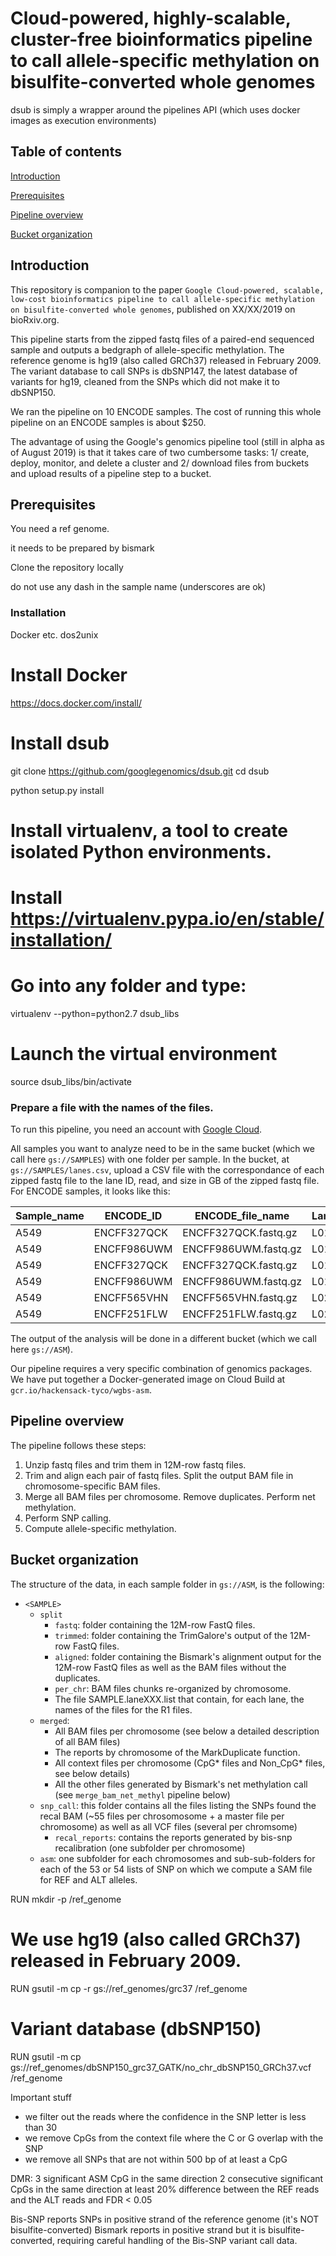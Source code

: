 # Cloud-powered, highly-scalable, cluster-free bioinformatics pipeline to call allele-specific methylation on bisulfite-converted whole genomes


dsub is simply a wrapper around the pipelines API (which uses docker images as execution environments) 


## Table of contents

[Introduction](#introduction)

[Prerequisites](#prerequisites)

[Pipeline overview](#pipeline-overview)

[Bucket organization](#Bucket-organization)

## Introduction

This repository is companion to the paper `Google Cloud-powered, scalable, low-cost bioinformatics pipeline to call allele-specific methylation on bisulfite-converted whole genomes`, published on XX/XX/2019 on bioRxiv.org.

This pipeline starts from the zipped fastq files of a paired-end sequenced sample and outputs a bedgraph of allele-specific methylation. The reference genome is hg19 (also called GRCh37) released in February 2009. The variant database to call SNPs is dbSNP147, the latest database of variants for hg19, cleaned from the SNPs which did not make it to dbSNP150.

We ran the pipeline on 10 ENCODE samples. The cost of running this whole pipeline on an ENCODE samples is about $250.

The advantage of using the Google's genomics pipeline tool (still in alpha as of August 2019) is that it takes care of two cumbersome tasks: 1/ create, deploy, monitor, and delete a cluster and 2/ download files from buckets and upload results of a pipeline step to a bucket.

## Prerequisites

You need a ref genome.

it needs to be prepared by bismark

Clone the repository locally

do not use any dash in the sample name (underscores are ok)

### Installation

Docker
etc.
dos2unix


# Install Docker 
https://docs.docker.com/install/

# Install dsub

git clone https://github.com/googlegenomics/dsub.git
cd dsub

python setup.py install

# Install virtualenv, a tool to create isolated Python environments. 
# Install https://virtualenv.pypa.io/en/stable/installation/

# Go into any folder and type:
virtualenv --python=python2.7 dsub_libs

# Launch the virtual environment
source dsub_libs/bin/activate

### Prepare a file with the names of the files.

To run this pipeline, you need an account with [Google Cloud](https://cloud.google.com/).

All samples you want to analyze need to be in the same bucket (which we call here `gs://SAMPLES`) with one folder per sample. In the bucket, at `gs://SAMPLES/lanes.csv`, upload a CSV file with the correspondance of each zipped fastq file to the lane ID, read, and size in GB of the zipped fastq file. For ENCODE samples, it looks like this:

| Sample_name  |     ENCODE_ID |  ENCODE_file_name | Lane_ID   |   Read | Rename |  Size_GB |
| ------------- | ------------- | ------------- |------------- | ------------- | ------------- |  ------------- |
| A549  | ENCFF327QCK    | ENCFF327QCK.fastq.gz | L01 |  R1 | A549_L01.R1 | 84 |
| A549 | ENCFF986UWM | ENCFF986UWM.fastq.gz | L01 | R2 | A549_L01.R2 | 84 |
| A549 | ENCFF327QCK | ENCFF327QCK.fastq.gz | L01 | R1 | A549_L01.R1 | 84 |
| A549 | ENCFF986UWM | ENCFF986UWM.fastq.gz | L01 | R2 | A549_L01.R2 | 84 |
| A549 | ENCFF565VHN | ENCFF565VHN.fastq.gz | L02 | R1 | A549_L02.R1 | 84 |
| A549 | ENCFF251FLW | ENCFF251FLW.fastq.gz | L02 | R2 | A549_L02.R2 | 84 |

The output of the analysis will be done in a different bucket (which we call here `gs://ASM`). 

Our pipeline requires a very specific combination of genomics packages. We have put together a Docker-generated image on Cloud Build at `gcr.io/hackensack-tyco/wgbs-asm`. 

## Pipeline overview

The pipeline follows these steps:

1. Unzip fastq files and trim them in 12M-row fastq files.
2. Trim and align each pair of fastq files. Split the output BAM file in chromosome-specific BAM files.
3. Merge all BAM files per chromosome. Remove duplicates. Perform net methylation.
4. Perform SNP calling.
5. Compute allele-specific methylation.

## Bucket organization

The structure of the data, in each sample folder in `gs://ASM`, is the following:

- `<SAMPLE>`
  - `split`
    - `fastq`: folder containing the 12M-row FastQ files. 
    - `trimmed`: folder containing the TrimGalore's output of the 12M-row FastQ files. 
    - `aligned`: folder containing the Bismark's alignment output for the 12M-row FastQ files as well as the BAM files without the duplicates. 
    - `per_chr`: BAM files chunks re-organized by chromosome. 
    - The file SAMPLE.laneXXX.list that contain, for each lane, the names of the files for the R1 files. 
  - `merged`: 
    - All BAM files per chromosome (see below a detailed description of all BAM files)
    - The reports by chromosome of the MarkDuplicate function.
    - All context files per chromosome (CpG* files and Non_CpG* files, see below details)
    - All the other files generated by Bismark's net methylation call (see `merge_bam_net_methyl` pipeline below)
  - `snp_call`: this folder contains all the files listing the SNPs found the recal BAM (~55 files per chrosomosome + a master file per chromosome) as well as all VCF files (several per chromsome)
    - `recal_reports`: contains the reports generated by bis-snp recalibration (one subfolder per chromosome)
  - `asm`: one subfolder for each chromosomes and sub-sub-folders for each of the 53 or 54 lists of SNP on which we compute a SAM file for REF and ALT alleles.











RUN mkdir -p /ref_genome

# We use hg19 (also called GRCh37) released in February 2009.
RUN gsutil -m cp -r gs://ref_genomes/grc37 /ref_genome

# Variant database (dbSNP150)
RUN gsutil -m cp gs://ref_genomes/dbSNP150_grc37_GATK/no_chr_dbSNP150_GRCh37.vcf /ref_genome




Important stuff
- we filter out the reads where the confidence in the SNP letter is less than 30
- we remove CpGs from the context file where the C or G overlap with the SNP
- we remove all SNPs that are not within 500 bp of at least a CpG


DMR: 
3 significant ASM CpG in the same direction
2 consecutive significant CpGs in the same direction
at least 20% difference between the REF reads and the ALT reads and FDR < 0.05

Bis-SNP reports SNPs in positive strand of the reference genome (it's NOT bisulfite-converted)
Bismark reports in positive strand but it is bisulfite-converted, requiring careful handling of the Bis-SNP variant call data.

